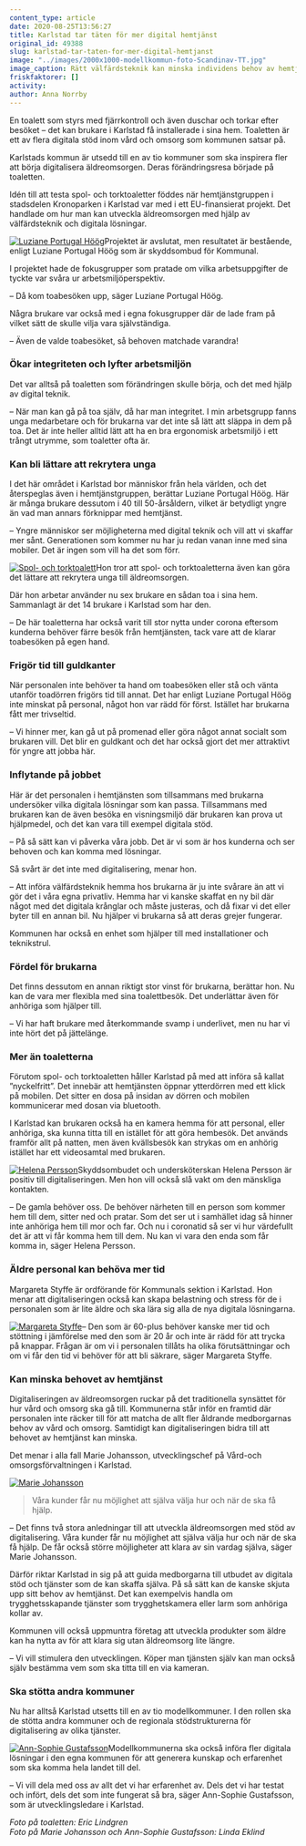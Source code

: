 ```yaml
---
content_type: article
date: 2020-08-25T13:56:27
title: Karlstad tar täten för mer digital hemtjänst
original_id: 49388
slug: karlstad-tar-taten-for-mer-digital-hemtjanst
image: "../images/2000x1000-modellkommun-foto-Scandinav-TT.jpg"
image_caption: Rätt välfärdsteknik kan minska individens behov av hemtjänst. Nu är tio kommuner utsedda till modellkommuner för äldreomsorgens digitalisering. 
friskfaktorer: []
activity:
author: Anna Norrby
---
```


En toalett som styrs med fjärrkontroll och även duschar och torkar efter besöket – det kan brukare i Karlstad få installerade i sina hem. Toaletten är ett av flera digitala stöd inom vård och omsorg som kommunen satsar på.

Karlstads kommun är utsedd till en av tio kommuner som ska inspirera fler att börja digitalisera äldreomsorgen. Deras förändringsresa började på toaletten.

Idén till att testa spol- och torktoaletter föddes när hemtjänstgruppen i stadsdelen Kronoparken i Karlstad var med i ett EU-finansierat projekt. Det handlade om hur man kan utveckla äldreomsorgen med hjälp av välfärdsteknik och digitala lösningar.

[![Luziane Portugal Höög](https://www.suntarbetsliv.se/wp-content/uploads/2020/08/200x220-luziane-portugal-hoog.jpg)](https://www.suntarbetsliv.se/wp-content/uploads/2020/08/200x220-luziane-portugal-hoog.jpg)Projektet är avslutat, men resultatet är bestående, enligt Luziane Portugal Höög som är skyddsombud för Kommunal.

I projektet hade de fokusgrupper som pratade om vilka arbetsuppgifter de tyckte var svåra ur arbetsmiljöperspektiv.

– Då kom toabesöken upp, säger Luziane Portugal Höög. 

Några brukare var också med i egna fokusgrupper där de lade fram på vilket sätt de skulle vilja vara självständiga.

– Även de valde toabesöket, så behoven matchade varandra!

### Ökar integriteten och lyfter arbetsmiljön

Det var alltså på toaletten som förändringen skulle börja, och det med hjälp av digital teknik.

– När man kan gå på toa själv, då har man integritet. I min arbetsgrupp fanns unga medarbetare och för brukarna var det inte så lätt att släppa in dem på toa. Det är inte heller alltid lätt att ha en bra ergonomisk arbetsmiljö i ett trångt utrymme, som toaletter ofta är.

### Kan bli lättare att rekrytera unga

I det här området i Karlstad bor människor från hela världen, och det återspeglas även i hemtjänstgruppen, berättar Luziane Portugal Höög. Här är många brukare dessutom i 40 till 50-årsåldern, vilket är betydligt yngre än vad man annars förknippar med hemtjänst.

– Yngre människor ser möjligheterna med digital teknik och vill att vi skaffar mer sånt. Generationen som kommer nu har ju redan vanan inne med sina mobiler. Det är ingen som vill ha det som förr.

[![Spol- och torktoalett](https://www.suntarbetsliv.se/wp-content/uploads/2020/08/200x220-toalett-foto-eric-lindgren.jpg)](https://www.suntarbetsliv.se/wp-content/uploads/2020/08/200x220-toalett-foto-eric-lindgren.jpg)Hon tror att spol- och torktoaletterna även kan göra det lättare att rekrytera unga till äldreomsorgen.

Där hon arbetar använder nu sex brukare en sådan toa i sina hem. Sammanlagt är det 14 brukare i Karlstad som har den.

– De här toaletterna har också varit till stor nytta under corona eftersom kunderna behöver färre besök från hemtjänsten, tack vare att de klarar toabesöken på egen hand.

### Frigör tid till guldkanter

När personalen inte behöver ta hand om toabesöken eller stå och vänta utanför toadörren frigörs tid till annat. Det har enligt Luziane Portugal Höög inte minskat på personal, något hon var rädd för först. Istället har brukarna fått mer trivseltid.

– Vi hinner mer, kan gå ut på promenad eller göra något annat socialt som brukaren vill. Det blir en guldkant och det har också gjort det mer attraktivt för yngre att jobba här.

### Inflytande på jobbet

Här är det personalen i hemtjänsten som tillsammans med brukarna undersöker vilka digitala lösningar som kan passa. Tillsammans med brukaren kan de även besöka en visningsmiljö där brukaren kan prova ut hjälpmedel, och det kan vara till exempel digitala stöd.

– På så sätt kan vi påverka våra jobb. Det är vi som är hos kunderna och ser behoven och kan komma med lösningar.

Så svårt är det inte med digitalisering, menar hon.

– Att införa välfärdsteknik hemma hos brukarna är ju inte svårare än att vi gör det i våra egna privatliv. Hemma har vi kanske skaffat en ny bil där något med det digitala krånglar och måste justeras, och då fixar vi det eller byter till en annan bil. Nu hjälper vi brukarna så att deras grejer fungerar.

Kommunen har också en enhet som hjälper till med installationer och teknikstrul.

### Fördel för brukarna

Det finns dessutom en annan riktigt stor vinst för brukarna, berättar hon. Nu kan de vara mer flexibla med sina toalettbesök. Det underlättar även för anhöriga som hjälper till.

– Vi har haft brukare med återkommande svamp i underlivet, men nu har vi inte hört det på jättelänge.

### Mer än toaletterna

Förutom spol- och torktoaletten håller Karlstad på med att införa så kallat ”nyckelfritt”. Det innebär att hemtjänsten öppnar ytterdörren med ett klick på mobilen. Det sitter en dosa på insidan av dörren och mobilen kommunicerar med dosan via bluetooth.

I Karlstad kan brukaren också ha en kamera hemma för att personal, eller anhöriga, ska kunna titta till en istället för att göra hembesök. Det används framför allt på natten, men även kvällsbesök kan strykas om en anhörig istället har ett videosamtal med brukaren.

[![Helena Persson](https://www.suntarbetsliv.se/wp-content/uploads/2020/08/200x220-helena-persson.jpg)](https://www.suntarbetsliv.se/wp-content/uploads/2020/08/200x220-helena-persson.jpg)Skyddsombudet och undersköterskan Helena Persson är positiv till digitaliseringen. Men hon vill också slå vakt om den mänskliga kontakten.

– De gamla behöver oss. De behöver närheten till en person som kommer hem till dem, sitter ned och pratar. Som det ser ut i samhället idag så hinner inte anhöriga hem till mor och far. Och nu i coronatid så ser vi hur värdefullt det är att vi får komma hem till dem. Nu kan vi vara den enda som får komma in, säger Helena Persson.

### Äldre personal kan behöva mer tid

Margareta Styffe är ordförande för Kommunals sektion i Karlstad. Hon menar att digitaliseringen också kan skapa belastning och stress för de i personalen som är lite äldre och ska lära sig alla de nya digitala lösningarna.

[![Margareta Styffe](https://www.suntarbetsliv.se/wp-content/uploads/2020/08/200x220-margareta-styffe.jpg)](https://www.suntarbetsliv.se/wp-content/uploads/2020/08/200x220-margareta-styffe.jpg)– Den som är 60-plus behöver kanske mer tid och stöttning i jämförelse med den som är 20 år och inte är rädd för att trycka på knappar. Frågan är om vi i personalen tillåts ha olika förutsättningar och om vi får den tid vi behöver för att bli säkrare, säger Margareta Styffe.

### Kan minska behovet av hemtjänst

Digitaliseringen av äldreomsorgen ruckar på det traditionella synsättet för hur vård och omsorg ska gå till. Kommunerna står inför en framtid där personalen inte räcker till för att matcha de allt fler åldrande medborgarnas behov av vård och omsorg. Samtidigt kan digitaliseringen bidra till att behovet av hemtjänst kan minska.

Det menar i alla fall Marie Johansson, utvecklingschef på Vård-och omsorgsförvaltningen i Karlstad.

[![Marie Johansson](https://www.suntarbetsliv.se/wp-content/uploads/2020/08/200x220-marie-johansson-foto-linda-eklind.jpg)](https://www.suntarbetsliv.se/wp-content/uploads/2020/08/200x220-marie-johansson-foto-linda-eklind.jpg)

> Våra kunder får nu möjlighet att själva välja hur och när de ska få hjälp.

– Det finns två stora anledningar till att utveckla äldreomsorgen med stöd av digitalisering. Våra kunder får nu möjlighet att själva välja hur och när de ska få hjälp. De får också större möjligheter att klara av sin vardag själva, säger Marie Johansson.

Därför riktar Karlstad in sig på att guida medborgarna till utbudet av digitala stöd och tjänster som de kan skaffa själva. På så sätt kan de kanske skjuta upp sitt behov av hemtjänst. Det kan exempelvis handla om trygghetsskapande tjänster som trygghetskamera eller larm som anhöriga kollar av.

Kommunen vill också uppmuntra företag att utveckla produkter som äldre kan ha nytta av för att klara sig utan äldreomsorg lite längre.

– Vi vill stimulera den utvecklingen. Köper man tjänsten själv kan man också själv bestämma vem som ska titta till en via kameran.

### Ska stötta andra kommuner

Nu har alltså Karlstad utsetts till en av tio modellkommuner. I den rollen ska de stötta andra kommuner och de regionala stödstrukturerna för digitalisering av olika tjänster.

[![Ann-Sophie Gustafsson](https://www.suntarbetsliv.se/wp-content/uploads/2020/08/Ann-200x220-sophie-gustafsson-foto-linda-eklind.jpg)](https://www.suntarbetsliv.se/wp-content/uploads/2020/08/Ann-200x220-sophie-gustafsson-foto-linda-eklind.jpg)Modellkommunerna ska också införa fler digitala lösningar i den egna kommunen för att generera kunskap och erfarenhet som ska komma hela landet till del.

– Vi vill dela med oss av allt det vi har erfarenhet av. Dels det vi har testat och infört, dels det som inte fungerat så bra, säger Ann-Sophie Gustafsson, som är utvecklingsledare i Karlstad.

_Foto på toaletten: Eric Lindgren_  
_Foto på Marie Johansson och Ann-Sophie Gustafsson: Linda Eklind_

